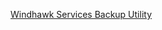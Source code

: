 [Windhawk Services Backup Utility](https://github.com/scorpion421/Windhawk-Services-Backup-Utility)
